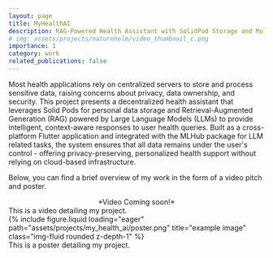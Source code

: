 ```yaml
---
layout: page
title: MyHealthAI
description: RAG-Powered Health Assistant with SolidPod Storage and Multi-Platform Querying.
# img: assets/projects/naturehelm/video_thumbnail_c.png
importance: 1
category: work
related_publications: false
---
```


Most health applications rely on centralized servers to store and process sensitive data, raising concerns about privacy, data ownership, and security. This project presents a decentralized health assistant that leverages Solid Pods for personal data storage and Retrieval-Augmented Generation (RAG) powered by Large Language Models (LLMs) to provide intelligent, context-aware responses to user health queries. Built as a cross-platform Flutter application and integrated with the MLHub package for LLM related tasks, the system ensures that all data remains under the user's control - offering privacy-preserving, personalized health support without relying on cloud-based infrastructure.

Below, you can find a brief overview of my work in the form of a video pitch and poster.


<div style="text-align: center;">
  *Video Coming soon!*
</div>
<div class="caption">
    This is a video detailing my project.
</div>

<div class="row">
    <div class="col-sm mt-3 mt-md-0">
        {% include figure.liquid loading="eager" path="assets/projects/my_health_ai/poster.png" title="example image" class="img-fluid rounded z-depth-1" %}
    </div>
</div>
<div class="caption">
    This is a poster detailing my project.
</div>

